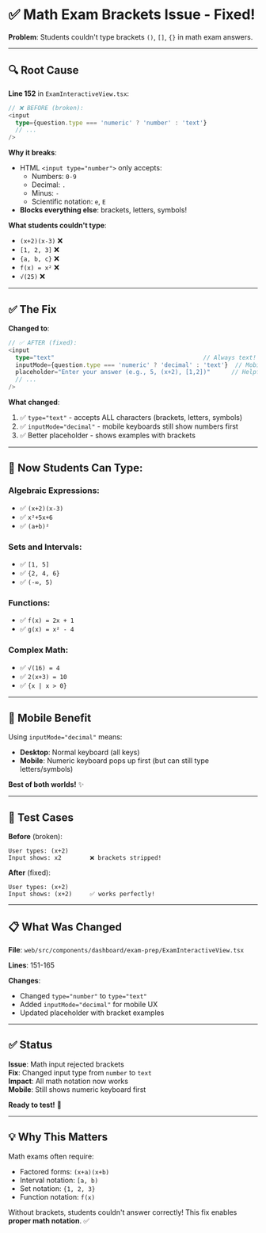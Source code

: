 # ✅ Math Exam Brackets Issue - Fixed!

**Problem**: Students couldn't type brackets `()`, `[]`, `{}` in math exam answers.

---

## 🔍 Root Cause

**Line 152** in `ExamInteractiveView.tsx`:

```typescript
// ❌ BEFORE (broken):
<input
  type={question.type === 'numeric' ? 'number' : 'text'}
  // ...
/>
```

**Why it breaks**:
- HTML `<input type="number">` only accepts:
  - Numbers: `0-9`
  - Decimal: `.`
  - Minus: `-`
  - Scientific notation: `e`, `E`
- **Blocks everything else**: brackets, letters, symbols!

**What students couldn't type**:
- `(x+2)(x-3)` ❌
- `[1, 2, 3]` ❌
- `{a, b, c}` ❌
- `f(x) = x²` ❌
- `√(25)` ❌

---

## ✅ The Fix

**Changed to**:

```typescript
// ✅ AFTER (fixed):
<input
  type="text"                                          // Always text!
  inputMode={question.type === 'numeric' ? 'decimal' : 'text'}  // Mobile hint
  placeholder="Enter your answer (e.g., 5, (x+2), [1,2])"      // Helpful hint
  // ...
/>
```

**What changed**:
1. ✅ `type="text"` - accepts ALL characters (brackets, letters, symbols)
2. ✅ `inputMode="decimal"` - mobile keyboards still show numbers first
3. ✅ Better placeholder - shows examples with brackets

---

## 🎯 Now Students Can Type:

### Algebraic Expressions:
- ✅ `(x+2)(x-3)`
- ✅ `x²+5x+6`
- ✅ `(a+b)²`

### Sets and Intervals:
- ✅ `[1, 5]`
- ✅ `{2, 4, 6}`
- ✅ `(-∞, 5)`

### Functions:
- ✅ `f(x) = 2x + 1`
- ✅ `g(x) = x² - 4`

### Complex Math:
- ✅ `√(16) = 4`
- ✅ `2(x+3) = 10`
- ✅ `{x | x > 0}`

---

## 📱 Mobile Benefit

Using `inputMode="decimal"` means:
- **Desktop**: Normal keyboard (all keys)
- **Mobile**: Numeric keyboard pops up first (but can still type letters/symbols)

**Best of both worlds!** ✨

---

## 🧪 Test Cases

**Before** (broken):
```
User types: (x+2)
Input shows: x2        ❌ brackets stripped!
```

**After** (fixed):
```
User types: (x+2)
Input shows: (x+2)     ✅ works perfectly!
```

---

## 📋 What Was Changed

**File**: `web/src/components/dashboard/exam-prep/ExamInteractiveView.tsx`

**Lines**: 151-165

**Changes**:
- Changed `type="number"` to `type="text"`
- Added `inputMode="decimal"` for mobile UX
- Updated placeholder with bracket examples

---

## ✅ Status

**Issue**: Math input rejected brackets  
**Fix**: Changed input type from `number` to `text`  
**Impact**: All math notation now works  
**Mobile**: Still shows numeric keyboard first  

**Ready to test!** 🚀

---

## 💡 Why This Matters

Math exams often require:
- Factored forms: `(x+a)(x+b)`
- Interval notation: `[a, b)`
- Set notation: `{1, 2, 3}`
- Function notation: `f(x)`

Without brackets, students couldn't answer correctly! This fix enables **proper math notation**. ✅

